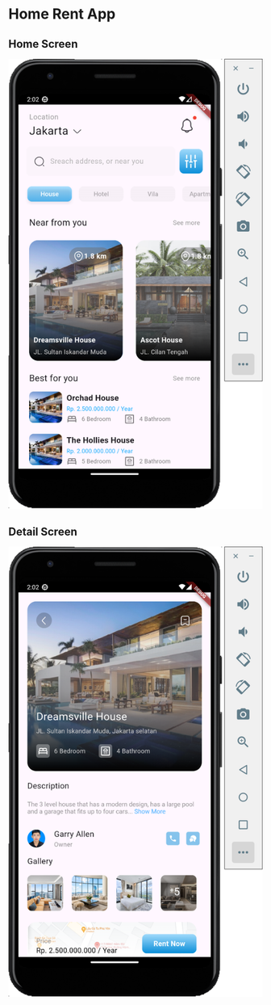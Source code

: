 # Home Rent App


## Home Screen

![Home Screen](assets/image/HomeScreen.png)


## Detail Screen

![Home Screen](assets/image/DetailScreen.png)